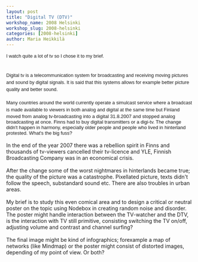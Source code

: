 ```yaml
---
layout: post
title: "Digital TV (DTV)"
workshop_name: 2008 Helsinki 
workshop_slug: 2008-helsinki
categories: [2008-helsinki]
author: Maria Heikkilä
---
```

<span style="font-size: 12.7px; line-height: 19px; font-family: Helvetica" class="Apple-style-span">I watch quite a lot of tv so I chose it to my brief.</span>
<div>
<span style="font-size: 12.7px; line-height: 19px; font-family: Helvetica" class="Apple-style-span"><br />
</span>
</div>
<div>
<span style="font-size: 12.7px; line-height: 19px; font-family: Helvetica" class="Apple-style-span">Digital tv is a telecommunication system for broadcasting and receiving moving pictures and sound by digital signals. It is said that this systems allows for example better picture quality and better sound. </span>
<div>
<br />
</div>
<div>
<span style="font-size: 12.7px; line-height: 19px; font-family: Helvetica" class="Apple-style-span">Many countries around the world currently operate a simulcast</span><span style="font-size: 12.7px; line-height: 19px; font-family: Helvetica" class="Apple-style-span"> service where a broadcast is made available to viewers in both analog and digital at the same time but <span style="font-size: 13px; line-height: normal; font-family: arial" class="Apple-style-span">Finland moved from analog tv-broadcasting into a digital 31.8.2007 and stopped analog broadcasting at once. Finns had to buy digital transmitters or a digi-tv. The change didn't happen in harmony, especially older people and people who lived in hinterland protested. What's the big fuss?</span></span>
</div>
<div>
<br />
</div>
<div>
In the end of the year 2007 there was a rebellion spirit in Finns and thousands of tv-viewers cancelled their tv-licence and YLE, Finnish Broadcasting Company was in an economical crisis. 
</div>
<div>
<br />
<div>
<div>
After the change some of the worst nightmares in hinterlands became true; the quality of the picture was a catastrophe. Pixellated picture, texts didn't follow the speech, substandard sound etc. There are also troubles in urban areas.
</div>
<div>
<br />
</div>
<div>
My brief is to study this even comical area and to design a critical or neutral poster on the topic using Nodebox in creating random noise and disorder. The poster might handle interaction between the TV-watcher and the DTV, is the interaction with TV still primitive, consisting switching the TV on/off, adjusting volume and contrast and channel surfing?
</div>
<div>
<br />
</div>
<div>
The final image might be kind of infographics; forexample a map of networks (like Mindmap) or the poster might consist of distorted images, depending of my point of view. Or both?
</div>
<div>
<br />
</div>
<div>
<br />
</div>
</div>
</div>
</div>


